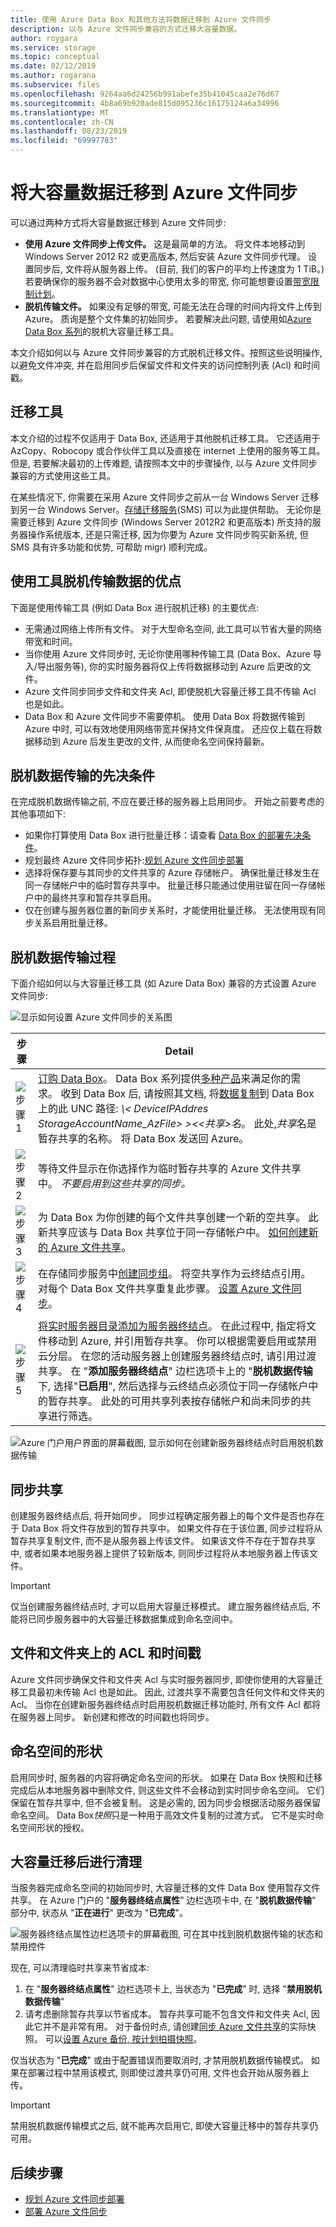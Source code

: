 ```yaml
---
title: 使用 Azure Data Box 和其他方法将数据迁移到 Azure 文件同步
description: 以与 Azure 文件同步兼容的方式迁移大容量数据。
author: roygara
ms.service: storage
ms.topic: conceptual
ms.date: 02/12/2019
ms.author: rogarana
ms.subservice: files
ms.openlocfilehash: 9264aa6d24256b991abefe35b41045caa2e76d67
ms.sourcegitcommit: 4b8a69b920ade815d095236c16175124a6a34996
ms.translationtype: MT
ms.contentlocale: zh-CN
ms.lasthandoff: 08/23/2019
ms.locfileid: "69997783"
---
```

# <a name="migrate-bulk-data-to-azure-file-sync"></a>将大容量数据迁移到 Azure 文件同步
可以通过两种方式将大容量数据迁移到 Azure 文件同步:

* **使用 Azure 文件同步上传文件。** 这是最简单的方法。 将文件本地移动到 Windows Server 2012 R2 或更高版本, 然后安装 Azure 文件同步代理。 设置同步后, 文件将从服务器上传。 (目前, 我们的客户的平均上传速度为 1 TiB。)若要确保你的服务器不会对数据中心使用太多的带宽, 你可能想要设置[带宽限制计划](storage-sync-files-server-registration.md#ensuring-azure-file-sync-is-a-good-neighbor-in-your-datacenter)。
* **脱机传输文件。** 如果没有足够的带宽, 可能无法在合理的时间内将文件上传到 Azure。 质询是整个文件集的初始同步。 若要解决此问题, 请使用如[Azure Data Box 系列](https://azure.microsoft.com/services/storage/databox)的脱机大容量迁移工具。 

本文介绍如何以与 Azure 文件同步兼容的方式脱机迁移文件。按照这些说明操作, 以避免文件冲突, 并在启用同步后保留文件和文件夹的访问控制列表 (Acl) 和时间戳。

## <a name="migration-tools"></a>迁移工具
本文介绍的过程不仅适用于 Data Box, 还适用于其他脱机迁移工具。 它还适用于 AzCopy、Robocopy 或合作伙伴工具以及直接在 internet 上使用的服务等工具。 但是, 若要解决最初的上传难题, 请按照本文中的步骤操作, 以与 Azure 文件同步兼容的方式使用这些工具。

在某些情况下, 你需要在采用 Azure 文件同步之前从一台 Windows Server 迁移到另一台 Windows Server。[存储迁移服务](https://aka.ms/storagemigrationservice)(SMS) 可以为此提供帮助。 无论你是需要迁移到 Azure 文件同步 (Windows Server 2012R2 和更高版本) 所支持的服务器操作系统版本, 还是只需迁移, 因为你要为 Azure 文件同步购买新系统, 但 SMS 具有许多功能和优势, 可帮助 migr) 顺利完成。

## <a name="benefits-of-using-a-tool-to-transfer-data-offline"></a>使用工具脱机传输数据的优点
下面是使用传输工具 (例如 Data Box 进行脱机迁移) 的主要优点:

- 无需通过网络上传所有文件。 对于大型命名空间, 此工具可以节省大量的网络带宽和时间。
- 当你使用 Azure 文件同步时, 无论你使用哪种传输工具 (Data Box、Azure 导入/导出服务等), 你的实时服务器将仅上传将数据移动到 Azure 后更改的文件。
- Azure 文件同步同步文件和文件夹 Acl, 即使脱机大容量迁移工具不传输 Acl 也是如此。
- Data Box 和 Azure 文件同步不需要停机。 使用 Data Box 将数据传输到 Azure 中时, 可以有效地使用网络带宽并保持文件保真度。 还应仅上载在将数据移动到 Azure 后发生更改的文件, 从而使命名空间保持最新。

## <a name="prerequisites-for-the-offline-data-transfer"></a>脱机数据传输的先决条件
在完成脱机数据传输之前, 不应在要迁移的服务器上启用同步。 开始之前要考虑的其他事项如下:

- 如果你打算使用 Data Box 进行批量迁移：请查看 [Data Box 的部署先决条件](../../databox/data-box-deploy-ordered.md#prerequisites)。
- 规划最终 Azure 文件同步拓扑:[规划 Azure 文件同步部署](storage-sync-files-planning.md)
- 选择将保存要与其同步的文件共享的 Azure 存储帐户。 确保批量迁移发生在同一存储帐户中的临时暂存共享中。 批量迁移只能通过使用驻留在同一存储帐户中的最终共享和暂存共享启用。
- 仅在创建与服务器位置的新同步关系时，才能使用批量迁移。 无法使用现有同步关系启用批量迁移。


## <a name="process-for-offline-data-transfer"></a>脱机数据传输过程
下面介绍如何以与大容量迁移工具 (如 Azure Data Box) 兼容的方式设置 Azure 文件同步:

![显示如何设置 Azure 文件同步的关系图](media/storage-sync-files-offline-data-transfer/data-box-integration-1-600.png)

| 步骤 | Detail |
|---|---------------------------------------------------------------------------------------|
| ![步骤 1](media/storage-sync-files-offline-data-transfer/bullet_1.png) | [订购 Data Box](../../databox/data-box-deploy-ordered.md)。 Data Box 系列提供[多种产品](https://azure.microsoft.com/services/storage/databox/data)来满足你的需求。 收到 Data Box 后, 请按照其文档, 将[数据复制](../../databox/data-box-deploy-copy-data.md#copy-data-to-data-box)到 Data Box 上的此 UNC 路径:  *\\< DeviceIPAddres StorageAccountName_AzFile\> \>\<\<共享\>名*。 此处,*共享*名是暂存共享的名称。 将 Data Box 发送回 Azure。 |
| ![步骤 2](media/storage-sync-files-offline-data-transfer/bullet_2.png) | 等待文件显示在你选择作为临时暂存共享的 Azure 文件共享中。 *不要启用到这些共享的同步。* |
| ![步骤 3](media/storage-sync-files-offline-data-transfer/bullet_3.png) | 为 Data Box 为你创建的每个文件共享创建一个新的空共享。 此新共享应该与 Data Box 共享位于同一存储帐户中。 [如何创建新的 Azure 文件共享](storage-how-to-create-file-share.md)。 |
| ![步骤 4](media/storage-sync-files-offline-data-transfer/bullet_4.png) | 在存储同步服务中[创建同步组](storage-sync-files-deployment-guide.md#create-a-sync-group-and-a-cloud-endpoint)。 将空共享作为云终结点引用。 对每个 Data Box 文件共享重复此步骤。 [设置 Azure 文件同步](storage-sync-files-deployment-guide.md)。 |
| ![步骤 5](media/storage-sync-files-offline-data-transfer/bullet_5.png) | [将实时服务器目录添加为服务器终结点](storage-sync-files-deployment-guide.md#create-a-server-endpoint)。 在此过程中, 指定将文件移动到 Azure, 并引用暂存共享。 你可以根据需要启用或禁用云分层。 在您的活动服务器上创建服务器终结点时, 请引用过渡共享。 在 "**添加服务器终结点**" 边栏选项卡上的 "**脱机数据传输**下, 选择"**已启用**", 然后选择与云终结点必须位于同一存储帐户中的暂存共享。 此处的可用共享列表按存储帐户和尚未同步的共享进行筛选。 |

![Azure 门户用户界面的屏幕截图, 显示如何在创建新服务器终结点时启用脱机数据传输](media/storage-sync-files-offline-data-transfer/data-box-integration-2-600.png)

## <a name="syncing-the-share"></a>同步共享
创建服务器终结点后, 将开始同步。 同步过程确定服务器上的每个文件是否也存在于 Data Box 将文件存放到的暂存共享中。 如果文件存在于该位置, 同步过程将从暂存共享复制文件, 而不是从服务器上传该文件。 如果该文件不存在于暂存共享中, 或者如果本地服务器上提供了较新版本, 则同步过程将从本地服务器上传该文件。

> [!IMPORTANT]
> 仅当创建服务器终结点时, 才可以启用大容量迁移模式。 建立服务器终结点后, 不能将已同步服务器中的大容量迁移数据集成到命名空间中。

## <a name="acls-and-timestamps-on-files-and-folders"></a>文件和文件夹上的 ACL 和时间戳
Azure 文件同步确保文件和文件夹 Acl 与实时服务器同步, 即使你使用的大容量迁移工具最初未传输 Acl 也是如此。 因此, 过渡共享不需要包含任何文件和文件夹的 Acl。 当你在创建新服务器终结点时启用脱机数据迁移功能时, 所有文件 Acl 都将在服务器上同步。 新创建和修改的时间戳也将同步。

## <a name="shape-of-the-namespace"></a>命名空间的形状
启用同步时, 服务器的内容将确定命名空间的形状。 如果在 Data Box 快照和迁移完成后从本地服务器中删除文件, 则这些文件不会移动到实时同步命名空间。 它们保留在暂存共享中, 但不会被复制。 这是必需的, 因为同步会根据活动服务器保留命名空间。 Data Box*快照*只是一种用于高效文件复制的过渡方式。 它不是实时命名空间形状的授权。

## <a name="cleaning-up-after-bulk-migration"></a>大容量迁移后进行清理 
当服务器完成命名空间的初始同步时, 大容量迁移的文件 Data Box 使用暂存文件共享。 在 Azure 门户的 "**服务器终结点属性**" 边栏选项卡中, 在 "**脱机数据传输**" 部分中, 状态从 "**正在进行**" 更改为 "**已完成**"。 

![服务器终结点属性边栏选项卡的屏幕截图, 可在其中找到脱机数据传输的状态和禁用控件](media/storage-sync-files-offline-data-transfer/data-box-integration-3-444.png)

现在, 可以清理临时共享来节省成本:

1. 在 "**服务器终结点属性**" 边栏选项卡上, 当状态为 "**已完成**" 时, 选择 "**禁用脱机数据传输**"
2. 请考虑删除暂存共享以节省成本。 暂存共享可能不包含文件和文件夹 Acl, 因此它并不是非常有用。 对于备份时点, 请创建[同步 Azure 文件共享](storage-snapshots-files.md)的实际快照。 可以[设置 Azure 备份, 按计划拍摄快照]( ../../backup/backup-azure-files.md)。

仅当状态为 "**已完成**" 或由于配置错误而要取消时, 才禁用脱机数据传输模式。 如果在部署过程中禁用该模式, 则即使过渡共享仍可用, 文件也会开始从服务器上传。

> [!IMPORTANT]
> 禁用脱机数据传输模式之后, 就不能再次启用它, 即使大容量迁移中的暂存共享仍可用。

## <a name="next-steps"></a>后续步骤
- [规划 Azure 文件同步部署](storage-sync-files-planning.md)
- [部署 Azure 文件同步](storage-sync-files-deployment-guide.md)
